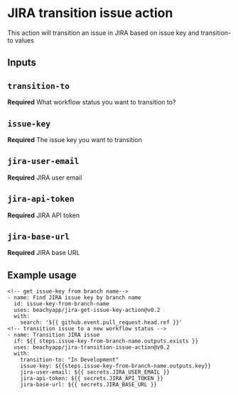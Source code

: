 # JIRA transition issue action

This action will transition an issue in JIRA based on issue key and transition-to values
  
## Inputs

## `transition-to`

**Required** What workflow status you want to transition to?

## `issue-key`

**Required** The issue key you want to transition

## `jira-user-email`

**Required** JIRA user email

## `jira-api-token`

**Required** JIRA API token

## `jira-base-url`

**Required** JIRA base URL

## Example usage

```
<!-- get issue-key from branch name-->
- name: Find JIRA issue key by branch name
  id: issue-key-from-branch-name
  uses: beachyapp/jira-get-issue-key-action@v0.2
  with:
    search: '${{ github.event.pull_request.head.ref }}'
<!-- transition issue to a new workflow status -->
- name: Transition JIRA issue
  if: ${{ steps.issue-key-from-branch-name.outputs.exists }}
  uses: beachyapp/jira-transition-issue-action@v0.2
  with:
    transition-to: "In Development"
    issue-key: ${{steps.issue-key-from-branch-name.outputs.key}}
    jira-user-email: ${{ secrets.JIRA_USER_EMAIL }}
    jira-api-token: ${{ secrets.JIRA_API_TOKEN }}
    jira-base-url: ${{ secrets.JIRA_BASE_URL }}
```
